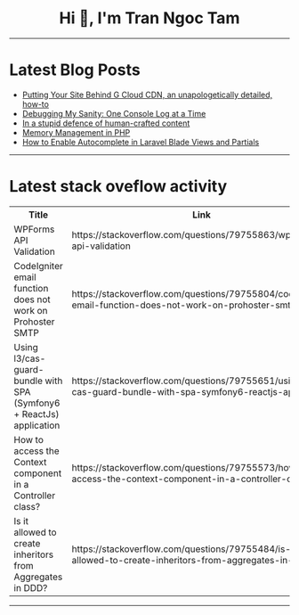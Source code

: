 <h1 align="center">Hi 👋, I'm Tran Ngoc Tam</h1>

---

# Latest Blog Posts 
<!-- BLOG-POST-LIST:START -->
- [Putting Your Site Behind G Cloud CDN, an unapologetically detailed, how-to](https://dev.to/lovestaco/putting-your-site-behind-g-cloud-cdn-an-unapologetically-detailed-how-to-xd-44cn)
- [Debugging My Sanity: One Console Log at a Time](https://dev.to/usmanzahidcode/debugging-my-sanity-one-console-log-at-a-time-1b3p)
- [In a stupid defence of human-crafted content](https://dev.to/alesanchez/in-a-stupid-defence-of-human-crafted-content-3foa)
- [Memory Management in PHP](https://dev.to/ahmedraza_fyntune/memory-management-in-php-m10)
- [How to Enable Autocomplete in Laravel Blade Views and Partials](https://dev.to/raheelshan/how-to-enable-autocomplete-in-blade-partials-3ik9)
<!-- BLOG-POST-LIST:END -->

---

# Latest stack oveflow activity
<table>
  <tr><th>Title</th><th>Link</th></tr>
  <!-- STACKOVERFLOW:START --><tr><td>WPForms API Validation</td><td>https://stackoverflow.com/questions/79755863/wpforms-api-validation</td></tr><tr><td>CodeIgniter email function does not work on Prohoster SMTP</td><td>https://stackoverflow.com/questions/79755804/codeigniter-email-function-does-not-work-on-prohoster-smtp</td></tr><tr><td>Using l3/cas-guard-bundle with SPA &lpar;Symfony6 + ReactJs&rpar; application</td><td>https://stackoverflow.com/questions/79755651/using-l3-cas-guard-bundle-with-spa-symfony6-reactjs-application</td></tr><tr><td>How to access the Context component in a Controller class?</td><td>https://stackoverflow.com/questions/79755573/how-to-access-the-context-component-in-a-controller-class</td></tr><tr><td>Is it allowed to create inheritors from Aggregates in DDD?</td><td>https://stackoverflow.com/questions/79755484/is-it-allowed-to-create-inheritors-from-aggregates-in-ddd</td></tr><!-- STACKOVERFLOW:END -->
</table>

---


